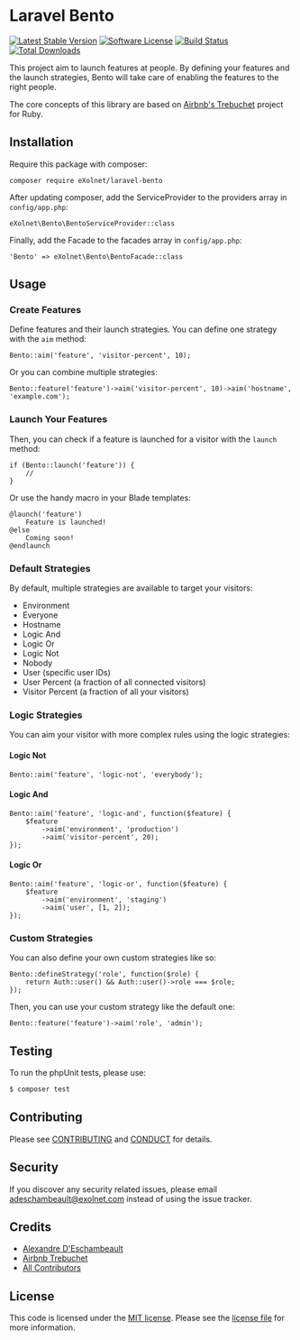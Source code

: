 # Laravel Bento

[![Latest Stable Version](https://poser.pugx.org/eXolnet/laravel-bento/v/stable?format=flat-square)](https://packagist.org/packages/eXolnet/laravel-bento)
[![Software License](https://img.shields.io/badge/license-MIT-brightgreen.svg?style=flat-square)](LICENSE.md)
[![Build Status](https://img.shields.io/travis/eXolnet/laravel-bento/master.svg?style=flat-square)](https://travis-ci.org/eXolnet/laravel-bento)
[![Total Downloads](https://img.shields.io/packagist/dt/eXolnet/laravel-bento.svg?style=flat-square)](https://packagist.org/packages/eXolnet/laravel-bento)

This project aim to launch features at people. By defining your features and the launch strategies, Bento will take care of enabling the features to the right people. 

The core concepts of this library are based on [Airbnb's Trebuchet](https://github.com/airbnb/trebuchet) project for Ruby.

## Installation

Require this package with composer:

```
composer require eXolnet/laravel-bento
```

After updating composer, add the ServiceProvider to the providers array in `config/app.php`:

```
eXolnet\Bento\BentoServiceProvider::class
```

Finally, add the Facade to the facades array in `config/app.php`: 

```
'Bento' => eXolnet\Bento\BentoFacade::class
```

## Usage

### Create Features

Define features and their launch strategies. You can define one strategy with the `aim` method:

```
Bento::aim('feature', 'visitor-percent', 10);
```

Or you can combine multiple strategies:

```
Bento::feature('feature')->aim('visitor-percent', 10)->aim('hostname', 'example.com');
```

### Launch Your Features

Then, you can check if a feature is launched for a visitor with the `launch` method:

```
if (Bento::launch('feature')) {
    //
}
```

Or use the handy macro in your Blade templates:

```
@launch('feature')
    Feature is launched!
@else
    Coming soon!
@endlaunch
```

### Default Strategies

By default, multiple strategies are available to target your visitors:

* Environment
* Everyone
* Hostname 
* Logic And
* Logic Or
* Logic Not
* Nobody
* User (specific user IDs)
* User Percent (a fraction of all connected visitors)
* Visitor Percent (a fraction of all your visitors)

### Logic Strategies

You can aim your visitor with more complex rules using the logic strategies:

#### Logic Not

```
Bento::aim('feature', 'logic-not', 'everybody');
```

#### Logic And

```
Bento::aim('feature', 'logic-and', function($feature) {
    $feature
        ->aim('environment', 'production')
        ->aim('visitor-percent', 20);
});
```

#### Logic Or

```
Bento::aim('feature', 'logic-or', function($feature) {
    $feature
        ->aim('environment', 'staging')
        ->aim('user', [1, 2]);
});
```

### Custom Strategies

You can also define your own custom strategies like so:

```
Bento::defineStrategy('role', function($role) {
    return Auth::user() && Auth::user()->role === $role;
});
```

Then, you can use your custom strategy like the default one:

```
Bento::feature('feature')->aim('role', 'admin');
```


## Testing

To run the phpUnit tests, please use:

``` bash
$ composer test
```

## Contributing

Please see [CONTRIBUTING](CONTRIBUTING.md) and [CONDUCT](CODE_OF_CONDUCT.md) for details.

## Security

If you discover any security related issues, please email adeschambeault@exolnet.com instead of using the issue tracker.

## Credits

- [Alexandre D'Eschambeault](https://github.com/xel1045)
- [Airbnb Trebuchet](https://github.com/airbnb/trebuchet)
- [All Contributors](../../contributors)

## License

This code is licensed under the [MIT license](http://choosealicense.com/licenses/mit/). Please see the [license file](LICENSE) for more information.
